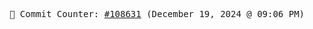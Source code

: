 <p align="center">
    <samp>
        📮 Commit Counter: <a href="https://github.com/Javascript-void0/Javascript-void0/commits/main">#108631</a> (December 19, 2024 @ 09:06 PM)
    </samp>
</p>